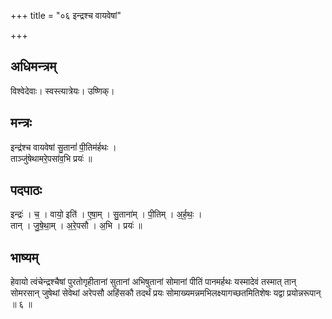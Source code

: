 +++
title = "०६ इन्द्रश्च वायवेषां"

+++
## अधिमन्त्रम्
विश्वेदेवाः। स्वस्त्यात्रेयः। उष्णिक्।

## मन्त्रः
इन्द्र॑श्च वायवेषां सु॒तानां॑ पी॒तिम॑र्हथः ।  
ताञ्जु॑षेथामरे॒पसा॑व॒भि प्रयः॑ ॥

## पदपाठः
इन्द्रः॑ । च॒ । वायो॒ इति॑ । ए॒षा॒म् । सु॒ताना॑म् । पी॒तिम् । अ॒र्ह॒थः॒ ।  
तान् । जु॒षे॒था॒म् । अ॒रे॒पसौ । अ॒भि । प्रयः॑ ॥

## भाष्यम्
हेवायो त्वंचेन्द्रश्चैषां पुरतोगृहीतानां सुतानां अभिषुतानां सोमानां पीतिं पानमर्हथः यस्मादेवं तस्मात् तान् सोमरसान् जुषेथां सेवेथां अरेपसौ अहिंसकौ तदर्थं प्रयः सोमाख्यमन्नमभिलक्ष्यागच्छतमितिशेषः यद्वा प्रयोन्नरूपान् ॥ ६ ॥